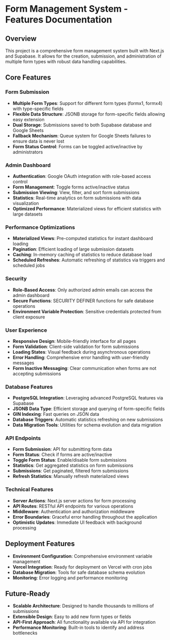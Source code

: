# Form Management System - Features Documentation

## Overview

This project is a comprehensive form management system built with Next.js and Supabase. It allows for the creation, submission, and administration of multiple form types with robust data handling capabilities.

## Core Features

### Form Submission

- **Multiple Form Types**: Support for different form types (formx1, formx4) with type-specific fields
- **Flexible Data Structure**: JSONB storage for form-specific fields allowing easy extension
- **Dual Storage**: Submissions saved to both Supabase database and Google Sheets
- **Fallback Mechanism**: Queue system for Google Sheets failures to ensure data is never lost
- **Form Status Control**: Forms can be toggled active/inactive by administrators

### Admin Dashboard

- **Authentication**: Google OAuth integration with role-based access control
- **Form Management**: Toggle forms active/inactive status
- **Submission Viewing**: View, filter, and sort form submissions
- **Statistics**: Real-time analytics on form submissions with data visualization
- **Optimized Performance**: Materialized views for efficient statistics with large datasets

### Performance Optimizations

- **Materialized Views**: Pre-computed statistics for instant dashboard loading
- **Pagination**: Efficient loading of large submission datasets
- **Caching**: In-memory caching of statistics to reduce database load
- **Scheduled Refreshes**: Automatic refreshing of statistics via triggers and scheduled jobs

### Security

- **Role-Based Access**: Only authorized admin emails can access the admin dashboard
- **Secure Functions**: SECURITY DEFINER functions for safe database operations
- **Environment Variable Protection**: Sensitive credentials protected from client exposure

### User Experience

- **Responsive Design**: Mobile-friendly interface for all pages
- **Form Validation**: Client-side validation for form submissions
- **Loading States**: Visual feedback during asynchronous operations
- **Error Handling**: Comprehensive error handling with user-friendly messages
- **Form Inactive Messaging**: Clear communication when forms are not accepting submissions

### Database Features

- **PostgreSQL Integration**: Leveraging advanced PostgreSQL features via Supabase
- **JSONB Data Type**: Efficient storage and querying of form-specific fields
- **GIN Indexing**: Fast queries on JSON data
- **Database Triggers**: Automatic statistics refreshing on new submissions
- **Data Migration Tools**: Utilities for schema evolution and data migration

### API Endpoints

- **Form Submission**: API for submitting form data
- **Form Status**: Check if forms are active/inactive
- **Toggle Form Status**: Enable/disable form submissions
- **Statistics**: Get aggregated statistics on form submissions
- **Submissions**: Get paginated, filtered form submissions
- **Refresh Statistics**: Manually refresh materialized views

### Technical Features

- **Server Actions**: Next.js server actions for form processing
- **API Routes**: RESTful API endpoints for various operations
- **Middleware**: Authentication and authorization middleware
- **Error Boundaries**: Graceful error handling throughout the application
- **Optimistic Updates**: Immediate UI feedback with background processing

## Deployment Features

- **Environment Configuration**: Comprehensive environment variable management
- **Vercel Integration**: Ready for deployment on Vercel with cron jobs
- **Database Migration**: Tools for safe database schema evolution
- **Monitoring**: Error logging and performance monitoring

## Future-Ready

- **Scalable Architecture**: Designed to handle thousands to millions of submissions
- **Extensible Design**: Easy to add new form types or fields
- **API-First Approach**: All functionality available via API for integration
- **Performance Monitoring**: Built-in tools to identify and address bottlenecks
